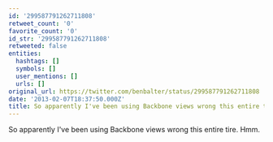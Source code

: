 ```yaml
---
id: '299587791262711808'
retweet_count: '0'
favorite_count: '0'
id_str: '299587791262711808'
retweeted: false
entities:
  hashtags: []
  symbols: []
  user_mentions: []
  urls: []
original_url: https://twitter.com/benbalter/status/299587791262711808
date: '2013-02-07T18:37:50.000Z'
title: So apparently I've been using Backbone views wrong this entire tire. Hmm.
---
```


So apparently I've been using Backbone views wrong this entire tire. Hmm.